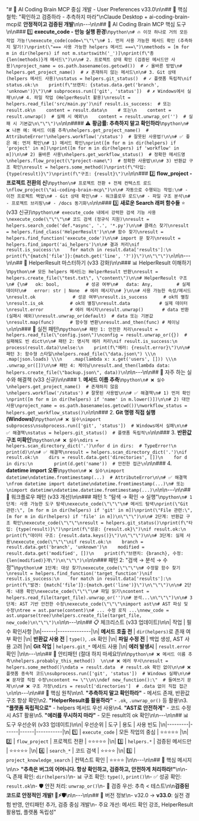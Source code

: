 "# 🧠 AI Coding Brain MCP 중심 개발 - User Preferences v33.0\n\n## 🎯 핵심 철학: \"확인하고 검증하라 - 추측하지 마라\"\nClaude Desktop + ai-coding-brain-mcp로 **안정적이고 검증된 개발**\n\n---\n\n## 🚀 AI Coding Brain MCP 핵심 도구\n\n### 1️⃣ **execute_code - 만능 실행 환경**\n```python\n# 🔥 이것 하나로 거의 모든 작업 가능!\nexecute_code(code=\"\"\"\n# 1. 먼저 사용 가능한 메서드 확인 (추측하지 말기!)\nprint(\"=== 사용 가능한 helpers 메서드 ===\")\nmethods = [m for m in dir(helpers) if not m.startswith('_')]\nprint(f\"총 {len(methods)}개 메서드\")\n\n# 2. 프로젝트 상태 확인 (검증된 메서드만 사용)\nproject_name = os.path.basename(os.getcwd())  # ✓ 올바른 방법\n# helpers.get_project_name()  # ✗ 존재하지 않는 메서드\n\n# 3. Git 상태 (helpers 메서드 사용)\nstatus = helpers.git_status()  # ✓ 플랫폼 독립적\nif status.ok:\n    print(f\"브랜치: {status.data.get('branch', 'unknown')}\")\n# subprocess.run(['git', 'status'])  # ✗ Windows에서 실패\n\n# 4. 파일 작업 (HelperResult 활용)\nresult = helpers.read_file('src/main.py')\nif result.is_success:  # 또는 result.ok\n    content = result.data\n    # 또는\n    content = result.unwrap()  # 실패 시 예외\n    content = result.unwrap_or('')  # 실패 시 기본값\n\"\"\")\n```\n\n#### ⚠️ **황금률: 추측하지 말고 확인하라**\n```python\n# ❌ 나쁜 예: 메서드 이름 추측\nhelpers.get_project_name()  # AttributeError!\nhelpers.workflow('/status')  # 잘못된 사용법!\n\n# ✅ 좋은 예: 먼저 확인\n# 1) 메서드 확인\nprint([m for m in dir(helpers) if 'project' in m])\nprint([m for m in dir(helpers) if 'workflow' in m])\n\n# 2) 올바른 사용\nhelpers.get_workflow_status()  # 정확한 메서드명\nhelpers.flow_project(\"project-name\")  # 정확한 사용법\n\n# 3) 반환값 구조 확인\nresult = helpers.some_method()\nprint(f\"타입: {type(result)}\")\nprint(f\"구조: {result}\")\n```\n\n### 2️⃣ **flow_project - 프로젝트 전환의 신**\n```python\n# 프로젝트 전환 + 전체 컨텍스트 로드\nflow_project(\"ai-coding-brain-mcp\")\n\n# 자동으로 수행되는 작업:\n# - 이전 프로젝트 백업\n# - Git 상태 확인\n# - 워크플로우 로드\n# - 파일 구조 분석\n# - 프로젝트 브리핑\n# - /docs 동기화\n```\n\n### 3️⃣ **새로운 Search 래퍼 함수들** ⭐ (v33 신규)\n```python\n# execute_code 내에서 강력한 검색 기능 사용\nexecute_code(\"\"\"\n# 코드 검색 (정규식 지원)\nresult = helpers.search_code('def.*async', '.', '*.py')\n\n# 클래스 찾기\nresult = helpers.find_class('HelperResult')\n\n# 함수 찾기\nresult = helpers.find_function('execute_code')\n\n# import 문 찾기\nresult = helpers.find_import('ai_helpers')\n\n# 결과 처리\nif result.is_success:\n    for match in result.data['results']:\n        print(f\"{match['file']}:{match.get('line', '?')}\")\n\"\"\")\n```\n\n---\n\n## 💎 HelperResult 마스터하기 (v33 강화)\n\n### 📊 HelperResult 이해하기\n```python\n# 모든 helpers 메서드는 HelperResult 반환\nresult = helpers.create_file(\"test.txt\", \"content\")\n\n# HelperResult 구조\n# {\n#   ok: bool,          # 성공 여부\n#   data: Any,         # 실제 데이터\n#   error: str | None  # 에러 메시지\n# }\n\n# 사용 가능한 속성/메서드\nresult.ok              # 성공 여부\nresult.is_success      # ok의 별칭\nresult.is_ok          # ok의 별칭\nresult.data           # 실제 데이터\nresult.error          # 에러 메시지\nresult.unwrap()       # data 반환 (실패시 예외)\nresult.unwrap_or(default)  # data 또는 기본값\nresult.map(func)      # 함수형 변환\nresult.and_then(func) # 체이닝\n```\n\n### 🎯 실전 패턴\n```python\n# 패턴 1: 안전한 처리\nresult = helpers.read_file(\"config.json\")\nconfig = result.unwrap_or({})  # 실패해도 빈 dict\n\n# 패턴 2: 명시적 에러 처리\nif result.is_success:\n    process(result.data)\nelse:\n    print(f\"에러: {result.error}\")\n\n# 패턴 3: 함수형 스타일\nhelpers.read_file(\"data.json\") \\\n    .map(json.loads) \\\n    .map(lambda x: x.get('users', [])) \\\n    .unwrap_or([])\n\n# 패턴 4: 체이닝\nresult.and_then(lambda data: helpers.create_file(\"backup.json\", data))\n```\n\n---\n\n## 🔧 자주 하는 실수와 해결책 (v33 신규)\n\n### 1. **메서드 이름 추측**\n```python\n# ❌ 실수\nhelpers.get_project_name()  # 존재하지 않음\nhelpers.workflow('/status') # 잘못된 사용법\n\n# ✅ 해결책\n# 1) 먼저 확인\nprint([m for m in dir(helpers) if 'name' in m.lower()])\n\n# 2) 대안 사용\nproject_name = os.path.basename(os.getcwd())\nworkflow_status = helpers.get_workflow_status()\n```\n\n### 2. **Git 명령 직접 실행 (Windows)**\n```python\n# ❌ 실수\nimport subprocess\nsubprocess.run(['git', 'status'])  # Windows에서 실패\n\n# ✅ 해결책\nstatus = helpers.git_status()  # 플랫폼 독립적\n```\n\n### 3. **반환값 구조 미확인**\n```python\n# ❌ 실수\ndirs = helpers.scan_directory_dict('.')\nfor d in dirs:  # TypeError!\n    print(d)\n\n# ✅ 해결책\nresult = helpers.scan_directory_dict('.')\nif result.ok:\n    dirs = result.data.get('directories', [])\n    for d in dirs:\n        print(d.get('name'))  # 안전한 접근\n```\n\n### 4. **datetime import 오류**\n```python\n# ❌ 실수\nimport datetime\ndatetime.fromtimestamp(...)  # AttributeError\n\n# ✅ 해결책\nfrom datetime import datetime\ndatetime.fromtimestamp(...)\n# 또는\nimport datetime\ndatetime.datetime.fromtimestamp(...)\n```\n\n---\n\n## 🌟 워크플로우 패턴 (v33 개선)\n\n### 패턴 1: \"탐색 → 확인 → 실행\"\n```python\n# 1단계: 사용 가능한 도구 탐색\nexecute_code(\"\"\"\n# 메서드 탐색\nprint(\"Git 관련:\", [m for m in dir(helpers) if 'git' in m])\nprint(\"File 관련:\", [m for m in dir(helpers) if 'file' in m])\n\"\"\")\n\n# 2단계: 반환값 구조 확인\nexecute_code(\"\"\"\nresult = helpers.git_status()\nprint(f\"타입: {type(result)}\")\nprint(f\"성공: {result.ok}\")\nif result.ok:\n    print(f\"데이터 구조: {result.data.keys()}\")\n\"\"\")\n\n# 3단계: 실제 사용\nexecute_code(\"\"\"\nif result.ok:\n    branch = result.data.get('branch', 'unknown')\n    modified = result.data.get('modified', [])\n    print(f\"브랜치: {branch}, 수정: {len(modified)}개\")\n\"\"\")\n```\n\n### 패턴 2: \"검색 → 분석 → 수정\"\n```python\n# 1단계: 대상 찾기\nexecute_code(\"\"\"\n# 수정할 함수 찾기\nresult = helpers.find_function('target_function')\nif result.is_success:\n    for match in result.data['results']:\n        print(f\"발견: {match['file']}:{match.get('line')}\")\n\"\"\")\n\n# 2단계: 내용 확인\nexecute_code(\"\"\"\n# 파일 읽기\ncontent = helpers.read_file(target_file).unwrap_or('')\n# 분석...\n\"\"\")\n\n# 3단계: AST 기반 안전한 수정\nexecute_code(\"\"\"\nimport ast\n# AST 파싱 및 수정\ntree = ast.parse(content)\n# ... 수정 로직 ...\nnew_code = ast.unparse(tree)\nhelpers.create_file(target_file, new_code)\n\"\"\")\n```\n\n---\n\n## 📋 체크리스트 (v33 업데이트)\n\n| 작업 | 필수 확인사항 |\n|------|--------------|\n| **메서드 호출 전** | `dir(helpers)`로 존재 여부 확인 |\n| **반환값 사용 전** | `type()`, `.ok` 확인 |\n| **파일 수정 전** | 백업 생성, AST 사용 고려 |\n| **Git 작업** | `helpers.git_*` 메서드 사용 |\n| **에러 발생시** | `result.error` 확인 |\n\n---\n\n## 🚫 안티패턴 (절대 하지 마세요!)\n\n```python\n# ❌ 메서드 이름 추측\nhelpers.probably_this_method()  \n\n# ❌ 에러 무시\nresult = helpers.some_method()\ndata = result.data  # result.ok 확인 없이\n\n# ❌ 플랫폼 종속적 코드\nsubprocess.run(['git', 'status'])  # Windows 실패\n\n# ❌ 문자열 직접 수정\ncontent += \"\\n\\ndef new_function():\"  # 들여쓰기 문제\n\n# ❌ 구조 가정\ndirs = result['directories']  # .data 없이 직접 접근\n```\n\n---\n\n## 🎯 핵심 원칙\n\n1. **\"추측하지 말고 확인하라\"** - 메서드 존재, 반환값 구조 항상 확인\n2. **\"HelperResult를 활용하라\"** - `.ok`, `.unwrap_or()` 등 활용\n3. **\"플랫폼 독립적으로\"** - helpers 메서드 우선 사용\n4. **\"AST로 안전하게\"** - 코드 수정시 AST 활용\n5. **\"에러를 무시하지 마라\"** - 모든 result의 ok 확인\n\n---\n\n## 📊 도구 우선순위 (v33 업데이트)\n\n| 우선순위 | 도구 | 용도 | 사용 빈도 |\n|---------|------|------|-----------|\n| 1️⃣ | `execute_code` | 모든 작업의 중심 | ⭐⭐⭐⭐⭐ |\n| 2️⃣ | `flow_project` | 프로젝트 전환 | ⭐⭐⭐⭐⭐ |\n| 3️⃣ | `helpers.*` | 검증된 메서드만 | ⭐⭐⭐⭐⭐ |\n| 4️⃣ | `search_*` | 코드 검색 | ⭐⭐⭐⭐ |\n| 5️⃣ | `project_knowledge_search` | 컨텍스트 확인 | ⭐⭐⭐⭐ |\n\n---\n\n## 💬 핵심 메시지\n\n> **\"추측은 버그의 어머니다. 항상 확인하고, 검증하고, 안전하게 처리하라!\"**\n\n- 🔍 존재 확인: `dir(helpers)`\n- 📊 구조 확인: `type()`, `print()`\n- ✅ 성공 확인: `result.ok`\n- 🛡️ 안전 처리: `unwrap_or()`\n- 🧪 검증 우선: 추측 < 테스트\n\n**검증된 코드로 안정적인 개발! 🧠⚡🛡️**\n\n---\n\n## 📜 버전 정보\n- v32.0 → **v33.0**: 실전 경험 반영, 안티패턴 추가, 검증 중심 개발\n- 주요 개선: 메서드 확인 강조, HelperResult 활용법, 플랫폼 독립성"
